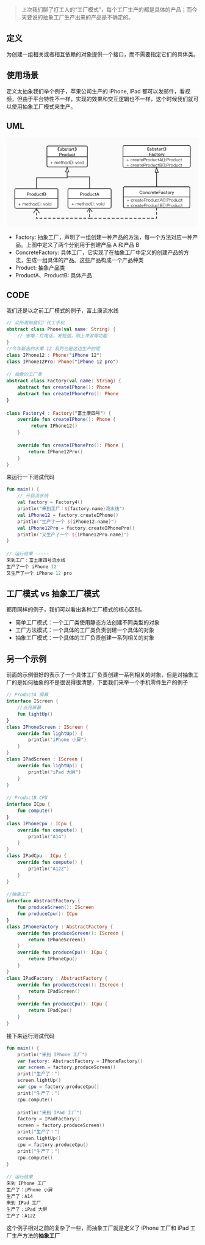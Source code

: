 > 上次我们聊了打工人的“工厂模式”，每个工厂生产的都是具体的产品；而今天要说的抽象工厂生产出来的产品是不确定的。

## 定义

   为创建一组相关或者相互依赖的对象提供一个接口，而不需要指定它们的具体类。

## 使用场景

定义太抽象我们举个例子，苹果公司生产的 iPhone, iPad 都可以发邮件，看视频，但由于平台特性不一样，实现的效果和交互逻辑也不一样，这个时候我们就可以使用抽象工厂模式来生产。

## UML

![抽象工厂模式](img/抽象工厂模式.jpg)

- Factory: 抽象工厂，声明了一组创建一种产品的方法，每一个方法对应一种产品。上图中定义了两个分别用于创建产品 A 和产品 B
- ConcreteFactory: 具体工厂，它实现了在抽象工厂中定义的创建产品的方法，生成一组具体的产品。这些产品构成一个产品种类
- Product: 抽象产品类
- ProductA、ProductB: 具体产品 

## CODE

我们还是以之前工厂模式的例子，富土康流水线

```kotlin
// 众所周知我们厂代工手机
abstract class Phone(val name: String) {
    // 省略：打电话，发短信，刚上冲浪等功能
}
//今年新出的水果 12 系列也是这边生产的呢
class IPhone12 : Phone("iPhone 12")
class IPhone12Pro: Phone("iPhone 12 pro")

// 抽象的工厂类
abstract class Factory(val name: String) {
    abstract fun createIPhone(): Phone
    abstract fun createIPhonePro(): Phone
}

class Factory4 : Factory("富土康四号") {
    override fun createIPhone(): Phone {
         return IPhone12()
    }

    override fun createIPhonePro(): Phone {
        return IPhone12Pro()
    }
}
```

来运行一下测试代码

```kotlin
fun main() {
    // 开启流水线
    val factory = Factory4()
    println("来到工厂：${factory.name}流水线")
    val iPhone12 = factory.createIPhone()
    println("生产了一个 ${iPhone12.name}")
    val iPhone12Pro = factory.createIPhonePro()
    println("又生产了一个 ${iPhone12Pro.name}")
}

// 运行结果 -----
来到工厂：富土康四号流水线
生产了一个 iPhone 12
又生产了一个 iPhone 12 pro
```

## 工厂模式 vs 抽象工厂模式

都用同样的例子，我们可以看出各种工厂模式的核心区别。

- 简单工厂模式：一个工厂类使用静态方法创建不同类型的对象
- 工厂方法模式：一个具体的工厂类负责创建一个具体的对象
- 抽象工厂模式：一个具体的工厂负责创建一系列相关的对象

## 另一个示例

前面的示例很好的表示了一个具体工厂负责创建一系列相关的对象，但是对抽象工厂的是如何抽象的不是很说得很清楚，下面我们来举一个手机零件生产的例子

```kotlin
// ProductA 屏幕
interface IScreen {
    //点亮屏幕
    fun lightUp()
}
class IPhoneScreen : IScreen {
    override fun lightUp() {
        println("iPhone 小屏")
    }
}
class IPadScreen : IScreen {
    override fun lightUp() {
        println("iPad 大屏")
    }
}

// ProductB CPU
interface ICpu {
    fun compute()
}
class IPhoneCpu : ICpu {
    override fun compute() {
        println("A14")
    }
}
class IPadCpu : ICpu {
    override fun compute() {
        println("A12Z")
    }
}

//抽象工厂
interface AbstractFactory {
    fun produceScreen(): IScreen
    fun produceCpu(): ICpu
}
class IPhoneFactory : AbstractFactory {
    override fun produceScreen(): IScreen {
        return IPhoneScreen()
    }
    override fun produceCpu(): ICpu {
        return IPhoneCpu()
    }
}
class IPadFactory : AbstractFactory {
    override fun produceScreen(): IScreen {
        return IPadScreen()
    }
    override fun produceCpu(): ICpu {
        return IPadCpu()
    }
}
```

接下来运行测试代码

```kotlin
fun main() {
    println("来到 IPhone 工厂")
    var factory: AbstractFactory = IPhoneFactory()
    var screen = factory.produceScreen()
    print("生产了：")
    screen.lightUp()
    var cpu = factory.produceCpu()
    print("生产了：")
    cpu.compute()

    println("来到 IPad 工厂")
    factory = IPadFactory()
    screen = factory.produceScreen()
    print("生产了：")
    screen.lightUp()
    cpu = factory.produceCpu()
    print("生产了：")
    cpu.compute()
}

// 运行结果 
来到 IPhone 工厂
生产了：iPhone 小屏
生产了：A14
来到 IPad 工厂
生产了：iPad 大屏
生产了：A12Z
```

这个例子相对之前的复杂了一些，而抽象工厂就是定义了 iPhone 工厂和 iPad 工厂生产方法的**抽象工厂**